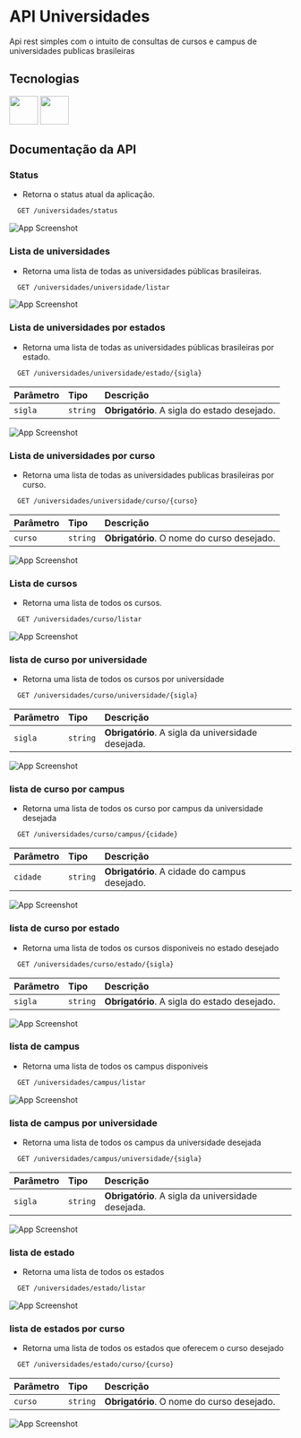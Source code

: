 # API Universidades

Api rest simples com o intuito de consultas de cursos e campus de universidades publicas brasileiras

## Tecnologias
<div style="display:inline-block;">
  <img width="51px" src="https://cdn.jsdelivr.net/gh/devicons/devicon/icons/java/java-original.svg" />

  <img width="51px" src="https://cdn.jsdelivr.net/gh/devicons/devicon/icons/postgresql/postgresql-original.svg" />
  
</div>     


## Documentação da API

### Status
- Retorna o status atual da aplicação. 
```bash
  GET /universidades/status
```
 ![App Screenshot](./img/status.png)



### Lista de universidades

- Retorna uma lista de todas as universidades públicas brasileiras.

```bash
  GET /universidades/universidade/listar
```
![App Screenshot](./img/listar_universidade.png)

### Lista de universidades por estados
-  Retorna uma lista de todas as universidades públicas brasileiras por estado.
```bash
  GET /universidades/universidade/estado/{sigla}
```
| Parâmetro   | Tipo       | Descrição                                   |
| :---------- | :--------- | :------------------------------------------ |
| `sigla`      | `string` | **Obrigatório**. A sigla do estado desejado.|

![App Screenshot](./img/universidade_estado.png)

### Lista de universidades por curso
- Retorna uma lista de todas as universidades publicas brasileiras por curso.
```bash
  GET /universidades/universidade/curso/{curso}
```
| Parâmetro   | Tipo       | Descrição                                   |
| :---------- | :--------- | :------------------------------------------ |
| `curso`      | `string` | **Obrigatório**. O nome do curso desejado.|

![App Screenshot](./img/universidade_curso.png)

### Lista de cursos
- Retorna uma lista de todos os cursos.
```bash
  GET /universidades/curso/listar
```
![App Screenshot](./img/listar_curso.png)

### lista de curso por universidade
- Retorna uma lista de todos os cursos por universidade
```bash
  GET /universidades/curso/universidade/{sigla}
```
| Parâmetro   | Tipo       | Descrição                                   |
| :---------- | :--------- | :------------------------------------------ |
| `sigla`      | `string` | **Obrigatório**. A sigla da universidade desejada.|

![App Screenshot](./img/curso_universidade.png)

### lista de curso por campus
- Retorna uma lista de todos os curso por campus da universidade desejada
```bash
  GET /universidades/curso/campus/{cidade}
```
| Parâmetro   | Tipo       | Descrição                                   |
| :---------- | :--------- | :------------------------------------------ |
| `cidade`      | `string` | **Obrigatório**. A cidade do campus desejado.|

![App Screenshot](./img/curso_campus.png)

### lista de curso por estado
- Retorna uma lista de todos os cursos disponiveis no estado desejado
```bash
  GET /universidades/curso/estado/{sigla}
```
| Parâmetro   | Tipo       | Descrição                                   |
| :---------- | :--------- | :------------------------------------------ |
| `sigla`      | `string` | **Obrigatório**. A sigla do estado desejado.|

![App Screenshot](./img/curso_estado.png)

### lista de campus
- Retorna uma lista de todos os campus disponiveis
```bash
  GET /universidades/campus/listar
```

![App Screenshot](./img/campus_listar.png)

### lista de campus por universidade
- Retorna uma lista de todos os campus da universidade desejada
```bash
  GET /universidades/campus/universidade/{sigla}
```
| Parâmetro   | Tipo       | Descrição                                   |
| :---------- | :--------- | :------------------------------------------ |
| `sigla`      | `string` | **Obrigatório**. A sigla da universidade desejada.|

![App Screenshot](./img/campus_universidade.png)

### lista de estado
- Retorna uma lista de todos os estados
```bash
  GET /universidades/estado/listar
```
![App Screenshot](./img/estados_listar.png)


### lista de estados por curso
- Retorna uma lista de todos os estados que oferecem o curso desejado
```bash
  GET /universidades/estado/curso/{curso}
```
| Parâmetro   | Tipo       | Descrição                                   |
| :---------- | :--------- | :------------------------------------------ |
| `curso`      | `string` | **Obrigatório**. O nome do curso desejado.|

![App Screenshot](./img/estado_curso.png)
